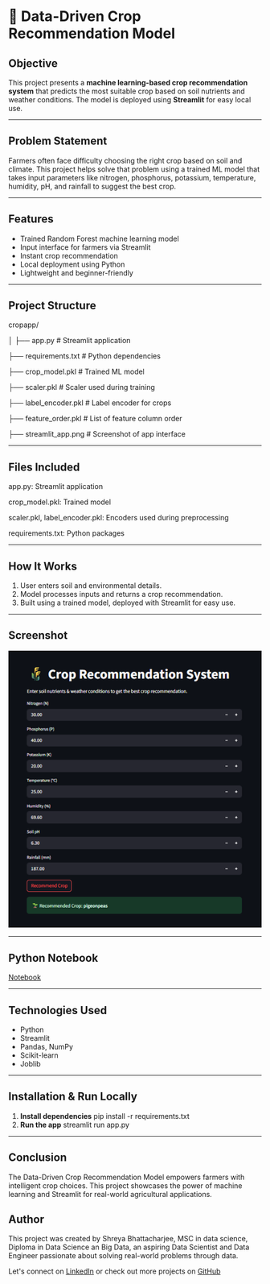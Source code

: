 # 🌾 Data-Driven Crop Recommendation Model

##  Objective

This project presents a **machine learning-based crop recommendation system** that predicts the most suitable crop based on soil nutrients and weather conditions. The model is deployed using **Streamlit** for easy local use.

---

##  Problem Statement

Farmers often face difficulty choosing the right crop based on soil and climate. This project helps solve that problem using a trained ML model that takes input parameters like nitrogen, phosphorus, potassium, temperature, humidity, pH, and rainfall to suggest the best crop.

---

## Features

- Trained Random Forest machine learning model
- Input interface for farmers via Streamlit
- Instant crop recommendation
-  Local deployment using Python
-  Lightweight and beginner-friendly

---

## Project Structure
cropapp/

│
├── app.py # Streamlit application

├── requirements.txt # Python dependencies

├── crop_model.pkl # Trained ML model

├── scaler.pkl # Scaler used during training

├── label_encoder.pkl # Label encoder for crops

├── feature_order.pkl # List of feature column order

├── streamlit_app.png # Screenshot of app interface

---
## Files Included
app.py: Streamlit application

crop_model.pkl: Trained model

scaler.pkl, label_encoder.pkl: Encoders used during preprocessing

requirements.txt: Python packages

---

## How It Works

1. User enters soil and environmental details.
2. Model processes inputs and returns a crop recommendation.
3. Built using a trained model, deployed with Streamlit for easy use.

---

##  Screenshot

![App Screenshot](https://github.com/bhshre/Data-Driven-Crop-Recommendation-Model/blob/main/streamlit_app.png)

---

## Python Notebook 
[Notebook](https://github.com/bhshre/Data-Driven-Crop-Recommendation-Model/blob/main/Crop_Recommendation_System_.ipynb)

---

##  Technologies Used

- Python
- Streamlit
- Pandas, NumPy
- Scikit-learn
- Joblib

---

##  Installation & Run Locally

1. **Install dependencies**
pip install -r requirements.txt
2. **Run the app**
streamlit run app.py

---

## **Conclusion**
The Data-Driven Crop Recommendation Model empowers farmers with intelligent crop choices. This project showcases the power of machine learning and Streamlit for real-world agricultural applications.

## **Author**
This project was created by Shreya Bhattacharjee, MSC in data science, Diploma in Data Science an Big Data, an aspiring Data Scientist and Data Engineer passionate about solving real-world problems through data.

Let's connect on [LinkedIn](https://www.linkedin.com/in/shreya-bhattacharjee-47b01129a/) or check out more projects on [GitHub](https://github.com/bhshre)




